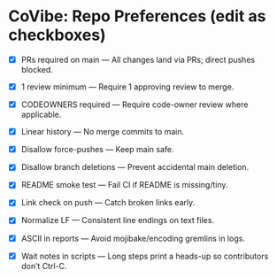 <!-- status: stub; target: 150+ words -->
<!-- status: stub; target: 150+ words -->
<!-- status: stub; target: 150+ words -->
<!-- status: stub; target: 150+ words -->
<!-- status: stub; target: 150+ words -->
<!-- status: stub; target: 150+ words -->
<!-- status: stub; target: 150+ words -->
# CoVibe: Repo Preferences (edit as checkboxes)
- [x] PRs required on main — All changes land via PRs; direct pushes blocked.
- [x] 1 review minimum — Require 1 approving review to merge.
- [x] CODEOWNERS required — Require code-owner review where applicable.
- [x] Linear history — No merge commits to main.
- [x] Disallow force-pushes — Keep main safe.
- [x] Disallow branch deletions — Prevent accidental main deletion.
- [x] README smoke test — Fail CI if README is missing/tiny.
- [x] Link check on push — Catch broken links early.
- [x] Normalize LF — Consistent line endings on text files.
- [x] ASCII in reports — Avoid mojibake/encoding gremlins in logs.
- [x] Wait notes in scripts — Long steps print a heads-up so contributors don’t Ctrl-C.







